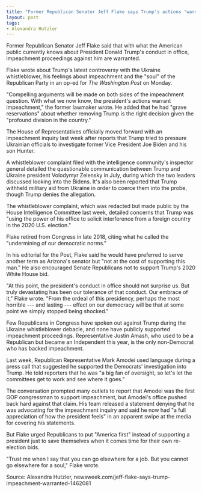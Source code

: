 ```yaml
---
title: "Former Republican Senator Jeff Flake says Trump's actions 'warrant impeachment'"
layout: post
tags:
- Alexandra Hutzler
---
```


Former Republican Senator Jeff Flake said that with what the American public currently knows about President Donald Trump's conduct in office, impeachment proceedings against him are warranted.

Flake wrote about Trump's latest controversy with the Ukraine whistleblower, his feelings about impeachment and the "soul" of the Republican Party in an op-ed for *The Washington Post* on Monday.

"Compelling arguments will be made on both sides of the impeachment question. With what we now know, the president's actions warrant impeachment," the former lawmaker wrote. He added that he had "grave reservations" about whether removing Trump is the right decision given the "profound division in the country."

The House of Representatives officially moved forward with an impeachment inquiry last week after reports that Trump tried to pressure Ukrainian officials to investigate former Vice President Joe Biden and his son Hunter.

A whistleblower complaint filed with the intelligence community's inspector general detailed the questionable communication between Trump and Ukraine president Volodymyr Zelensky in July, during which the two leaders discussed looking into the Bidens. It's also been reported that Trump withheld military aid from Ukraine in order to coerce them into the probe, though Trump denies the allegation.

The whistleblower complaint, which was redacted but made public by the House Intelligence Committee last week, detailed concerns that Trump was "using the power of his office to solicit interference from a foreign country in the 2020 U.S. election."

Flake retired from Congress in late 2018, citing what he called the "undermining of our democratic norms."

In his editorial for the Post, Flake said he would have preferred to serve another term as Arizona's senator but "not at the cost of supporting this man." He also encouraged Senate Republicans not to support Trump's 2020 White House bid.

"At this point, the president's conduct in office should not surprise us. But truly devastating has been our tolerance of that conduct. Our embrace of it," Flake wrote. "From the ordeal of this presidency, perhaps the most horrible --- and lasting --- effect on our democracy will be that at some point we simply stopped being shocked."

Few Republicans in Congress have spoken out against Trump during the Ukraine whistleblower debacle, and none have publicly supported impeachment proceedings. Representative Justin Amash, who used to be a Republican but became an Independent this year, is the only non-Democrat who has backed impeachment.

Last week, Republican Representative Mark Amodei used language during a press call that suggested he supported the Democrats' investigation into Trump. He told reporters that he was "a big fan of oversight, so let's let the committees get to work and see where it goes."

The conversation prompted many outlets to report that Amodei was the first GOP congressman to support impeachment, but Amodei's office pushed back hard against that claim. His team released a statement denying that he was advocating for the impeachment inquiry and said he now had "a full appreciation of how the president feels" in an apparent swipe at the media for covering his statements.

But Flake urged Republicans to put "America first" instead of supporting a president just to save themselves when it comes time for their own re-election bids.

"Trust me when I say that you can go elsewhere for a job. But you cannot go elsewhere for a soul," Flake wrote.

Source: Alexandra Hutzler, newsweek.com/jeff-flake-says-trump-impeachment-warranted-1462081
